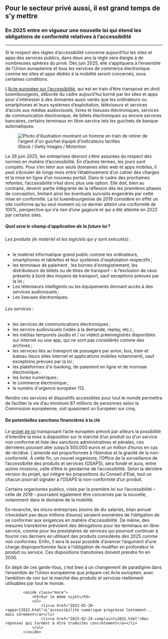  <script>document.querySelector('.main-container').classList.add('full_width');</script>
 <h2>Pour le secteur privé aussi, il est grand temps de s’y mettre</h2>
            <h3>En 2025 entre en vigueur une nouvelle loi qui étend les obligations de conformité relatives à l’accessibilité</h3>
            <hr>
            <div class="intro">
                <p>Si le respect des règles d’accessibilité concerne aujourd’hui les sites et apps des services publics, dans deux ans la règle sera élargie à de nombreuses sphères du privé. Dès juin 2025, elle s’appliquera à l’ensemble de l’Union européenne et tous les services de commerce électronique comme les sites et apps dédiés à la mobilité seront concernés, sous certaines conditions.</p>
            </div>
            <p>L’<a href="https://ec.europa.eu/social/main.jsp?catId=1202&intPageId=5581&langId=en">Acte européen sur l’accessibilité</a>, qui est en train d’être transposé en droit luxembourgeois, déborde du cadre aujourd’hui borné par les sites et apps pour s’intéresser à des domaines aussi variés que les ordinateurs ou smartphones et leurs systèmes d’exploitation, téléviseurs et services d’accès aux médias audiovisuels, livres et liseuses électroniques, services de communication électronique, de billets électroniques ou encore services bancaires, certains terminaux en libre-service tels les guichets de banque automatiques.</p>
            <figure class="pic">
                <img src="../../../../content/news/img/iStock3.jpg" alt="Photo d'illustration montrant un homme en train de retirer de l'argent d'un guichet équipé d'indicateurs tactiles">
                <figcaption>iStock / Getty Images / Motortion</figcaption>
            </figure>
            <p>Le 28 juin 2025, les entreprises devront s’être assurées du respect des normes en matière d’accessibilité. En d’autres termes, les jours sont comptés. Pour s’en tenir aux seuls domaines sites web et apps mobiles, il peut s’écouler de longs mois entre l’établissement d’un cahier des charges et la mise en ligne d’un nouveau portail. Dans le cadre des prochaines refontes, l’accessibilité n’est donc plus une option. Elle doit, bien au contraire, devenir partie intégrante de la réflexion dès les premières phases de conception, limitant ainsi les éventuels surcoûts engendrés par cette mise en conformité. La loi luxembourgeoise de 2019 considère en effet un site conforme qu’au seul moment où ce dernier atteint une conformité de 100%, perspective qui n’a rien d’une gageure et qui a été atteinte en 2022 par certains sites.</p>
            <aside class="contextbox">
                <h5>Quel sera le champ d’application de la future loi&#8239;?</h5>
                <h6>Les produits (le matériel et les logiciels qui y sont exécutés)&#8239;:</h6>
                <ul>
                    <li>le matériel informatique grand public comme les ordinateurs, smartphones et tablettes et leur systèmes d'exploitation respectifs&#8239;;</li>
                    <li>les terminaux de paiement , les bornes d'enregistrement, les distributeurs de billets ou de titres de transport – à l’exclusion de ceux présents à bord des moyens de transport, sauf exceptions prévues par la loi&#8239;;</li>
                    <li>Les téléviseurs intelligents ou les équipements donnant accès à des services audiovisuels&#8239;;</li>
                    <li>Les liseuses électroniques.</li>
                </ul>
                <h6>Les services&#8239;:</h6>
                <ul>
                    <li>les services de communications électroniques&#8239;;</li>
                    <li>les service audiovisuels (vidéo à la demande, replay, etc.)&#8239;;</li>
                    <li>les médias temporels (audio et / ou vidéo) préenregistrés disponibles sur internet ou une app, qui ne sont pas considérés comme des archives&#8239;;</li>
                    <li>les services liés au transport de passagers par avion, bus, train et bateau (leurs sites internet et applications mobiles notamment), sauf exceptions prévues par la loi&#8239;;</li>
                    <li>les plateformes d'e-banking, de paiement en ligne et de monnaie électronique&#8239;;</li>
                    <li>les livres numériques&#8239;;</li>
                    <li>le commerce électronique&#8239;;</li>
                    <li>le numéro d'urgence européen 112.</li>
                </ul>
            </aside>
            <p>Rendre ces services et dispositifs accessibles pour tout le monde permettra de faciliter la vie d’au minimum 87 millions de personnes selon la Commission européenne, soit quasiment un Européen sur cinq.</p>
            <h4>De potentielles sanctions financières à la clé</h4>
            <p>Le <a href="https://www.chd.lu/fr/dossier/7975">projet de loi</a> transposant l’acte européen prévoit par ailleurs la possibilité d’interdire la mise à disposition sur le marché d’un produit ou d’un service non conforme et liste des sanctions administratives et pénales, ces dernières pouvant aller jusqu’à 500.000 euros et un million d’euros en cas de récidive. L’amende est proportionnée à l’étendue et la gravité de la non-conformité. À cette fin, un nouvel organisme, l’Office de la surveillance de l’accessibilité des produits et services (OSAPS), sera fondé et aura, entre autres missions, celle d’être le gendarme de l’accessibilité. Selon la dernière version du projet, qui intègre les propositions du Conseil d’Etat, tout un chacun pourrait signaler à l’OSAPS la non-conformité d’un produit.</p>
            <p>Certains organismes publics, visés par la première loi sur l’accessibilité – celle de 2019 – pourraient également être concernés par la nouvelle, notamment dans le domaine de la mobilité.</p>
            <p>En revanche, les micro-entreprises (moins de dix salariés, bilan annuel n’excédant pas deux millions d’euros) seraient exonérées de l’obligation de se conformer aux exigences en matière d’accessibilité. De même, des mesures transitoires prévoient des dérogations pour les terminaux en libre-service, comme pour les prestataires de services qui pourront continuer à fournir ces derniers en utilisant des produits considérés dès 2025 comme non conformes. Enfin, il sera là aussi possible d’avancer l’argument d’une charge disproportionnée face à l’obligation de modifier en profondeur le produit ou service. Ces dispositions transitoires doivent prendre fin en 2030.</p>
            <p>En dépit de ces garde-fous, c’est bien à un changement de paradigme dans l’ensemble de l’Union européenne que prépare cet Acte européen, avec l’ambition de voir sur le marché des produits et services réellement utilisables par tout le monde.</p>

            <aside class="more">
                <h5>Sur le même sujet</h5>
                <ul>
                    <li><a href="2023-02-20-rapport2022.html">L’accessibilité numérique progresse lentement... mais sûrement</a></li>
                    <li><a href="2023-02-24-complaints2022.html">Des réponses qui tardent à être traduites concrètement</a></li>
                </ul>
            </aside>